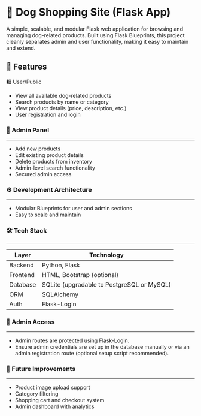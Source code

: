 # 🐶 Dog Shopping Site (Flask App)
A simple, scalable, and modular Flask web application for browsing and managing dog-related products. Built using Flask Blueprints, this project cleanly separates admin and user functionality, making it easy to maintain and extend.

## 🌟 Features
🛍️ User/Public
- View all available dog-related products
- Search products by name or category
- View product details (price, description, etc.)
- User registration and login

### 🔐 Admin Panel
---
- Add new products
- Edit existing product details
- Delete products from inventory
- Admin-level search functionality
- Secured admin access

### ⚙️ Development Architecture
---
- Modular Blueprints for user and admin sections
- Easy to scale and maintain

### 🛠 Tech Stack
---
| Layer    | Technology                                 |
| -------- | ------------------------------------------ |
| Backend  | Python, Flask                              |
| Frontend | HTML, Bootstrap (optional)                 |
| Database | SQLite (upgradable to PostgreSQL or MySQL) |
| ORM      | SQLAlchemy                                 |
| Auth     | Flask-Login                                |


### 🔐 Admin Access
---
- Admin routes are protected using Flask-Login.
- Ensure admin credentials are set up in the database manually or via an admin registration route (optional setup script recommended).

### 🧪 Future Improvements
---
- Product image upload support
- Category filtering
- Shopping cart and checkout system
- Admin dashboard with analytics
